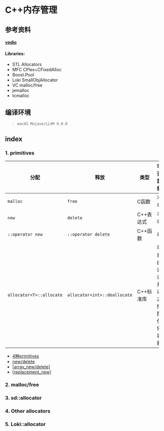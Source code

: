 # C++内存管理

## 参考资料

#### **[vedio](https://www.bilibili.com/video/BV1Kb411B7N8?from=search&seid=2095136970590855889)**

#### **Libraries:**

* STL Allocators
* MFC CPlex+CFixedAlloc
* Boost.Pool
* Loki SmallObjAllocator
* VC malloc/free
* jemalloc
* tcmalloc



## 编译环境

> `macOS Mojave/LLVM 9.0.0`

## index

### 1. primitives

| 分配                     | 释放                         | 类型      | 可否重载                     |
| ------------------------ | ---------------------------- | --------- | ---------------------------- |
| `malloc`                 | `free`                       | C函数     | 不可                         |
| `new`                    | `delete`                     | C++表达式 | 不可                         |
| `::operator new`         | `::operator delete`          | C++函数   | 可                           |
| `allocator<T>::allocate` | `allocator<int>::deallocate` | C++标准库 | 可自由设计并以之搭配任何容器 |

* [4种primitives](../src/MemoryManagement/primitives_index.cpp)
* [new/delete](../src/MemoryManagement/primitives_new_delete.cpp)
* [[array_new/delete](../src/MemoryManagement/primitives_array_new_delete.cpp)]
* [[replacement_new](../src/MemoryManagement/primitives_replacement_new.cpp)]



 

### 2. malloc/free





### 3. sd::allocator





### 4. Other allocators

 



### 5. Loki::allocator





